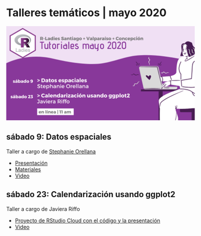 # Talleres temáticos | mayo 2020

![](rladies-chile-talleres-especializados.png)

## sábado 9: Datos espaciales
Taller a cargo de [Stephanie Orellana](https://twitter.com/sporella)

* [Presentación](https://sporella.github.io/datos_espaciales_presentacion)
* [Materiales](https://github.com/sporella/datos_espaciales_tutorial)
* [Video](https://vimeo.com/416759165)

## sábado 23: Calendarización usando ggplot2
Taller a cargo de Javiera Riffo

* [Proyecto de RStudio Cloud con el código y la presentación](https://rstudio.cloud/project/1309892)
* [Video](https://vimeo.com/421945168)
